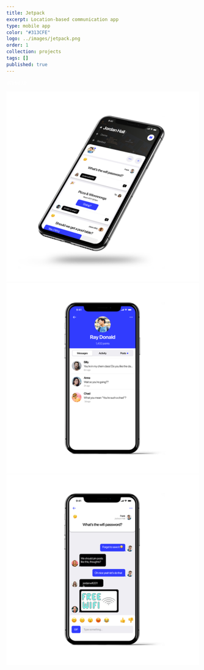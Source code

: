 ```yaml
---
title: Jetpack
excerpt: Location-based communication app
type: mobile app
color: "#313CFE"
logo: ../images/jetpack.png
order: 1
collection: projects
tags: []
published: true
---
```


<div class="flex items-center justify-center mb-16">
    <a href="https://www.tryjetpack.com/" target="_blank" rel="noreferrer" style="color: #fff; text-decoration: none" class="bg-gray-900 hover:bg-gray-800 hover:shadow-lg text-white font-bold py-2 px-4 rounded flex flex-row">
        Website
    </a>
</div>

![Home Screen](../images/jetpack-1.png)
![Profile Screen](../images/jetpack-2.png)
![Post Screen](../images/jetpack-3.png)